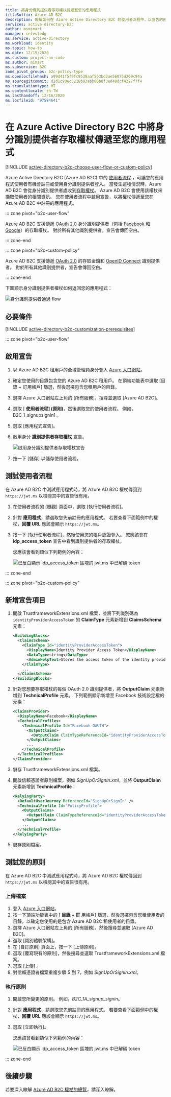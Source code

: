 ```yaml
---
title: 將身分識別提供者存取權杖傳遞至您的應用程式
titleSuffix: Azure AD B2C
description: 瞭解如何在 Azure Active Directory B2C 的使用者流程中，以宣告的形式傳遞 OAuth 2.0 身分識別提供者的存取權杖。
services: active-directory-b2c
author: msmimart
manager: celestedg
ms.service: active-directory
ms.workload: identity
ms.topic: how-to
ms.date: 12/15/2020
ms.custom: project-no-code
ms.author: mimart
ms.subservice: B2C
zone_pivot_groups: b2c-policy-type
ms.openlocfilehash: a99d41f5f9fc9538aaf563bd3ae56075d269c94a
ms.sourcegitcommit: d2d1c90ec5218b93abb80b8f3ed49dcf4327f7f4
ms.translationtype: MT
ms.contentlocale: zh-TW
ms.lasthandoff: 12/16/2020
ms.locfileid: "97584641"
---
```

# <a name="pass-an-identity-provider-access-token-to-your-application-in-azure-active-directory-b2c"></a>在 Azure Active Directory B2C 中將身分識別提供者存取權杖傳遞至您的應用程式

[!INCLUDE [active-directory-b2c-choose-user-flow-or-custom-policy](../../includes/active-directory-b2c-choose-user-flow-or-custom-policy.md)]

Azure Active Directory B2C (Azure AD B2C) 中的 [使用者流程](user-flow-overview.md) ，可讓您的應用程式使用者有機會註冊或使用身分識別提供者登入。 當發生這種情況時，Azure AD B2C 會從身分識別提供者處收到[存取權杖](tokens-overview.md)。 Azure AD B2C 會使用該權杖來擷取使用者的相關資訊。 您在使用者流程中啟用宣告，以將權杖傳遞至您在 Azure AD B2C 中註冊的應用程式。

::: zone pivot="b2c-user-flow"

Azure AD B2C 支援傳遞 [OAuth 2.0](add-identity-provider.md) 身分識別提供者（包括 [Facebook](identity-provider-facebook.md) 和 [Google](identity-provider-google.md)）的存取權杖。 對於所有其他識別提供者，宣告會傳回空白。

::: zone-end

::: zone pivot="b2c-custom-policy"

Azure AD B2C 支援傳遞 [OAuth 2.0](authorization-code-flow.md) 的存取金鑰和 [OpenID Connect](openid-connect.md) 識別提供者。 對於所有其他識別提供者，宣告會傳回空白。

::: zone-end

下圖顯示身分識別提供者權杖如何返回您的應用程式： 

![身分識別提供者通過 flow](./media/idp-pass-through-user-flow/identity-provider-pass-through-flow.png)

## <a name="prerequisites"></a>必要條件

[!INCLUDE [active-directory-b2c-customization-prerequisites](../../includes/active-directory-b2c-customization-prerequisites.md)]

::: zone pivot="b2c-user-flow"

## <a name="enable-the-claim"></a>啟用宣告

1. 以 Azure AD B2C 租用戶的全域管理員身分登入 [Azure 入口網站](https://portal.azure.com/)。
2. 確定您使用的目錄包含您的 Azure AD B2C 租用戶。 在頂端功能表中選取 [目錄 + 訂用帳戶] 篩選，然後選擇包含您租用戶的目錄。
3. 選擇 Azure 入口網站左上角的 [所有服務]，搜尋並選取 [Azure AD B2C]。
4. 選取 [ **使用者流程] (原則)**，然後選取您的使用者流程。 例如，B2C_1_signupsignin1  。
5. 選取 [應用程式宣告]。
6. 啟用身分 **識別提供者存取權杖** 宣告。

    ![啟用身分識別提供者存取權杖宣告](./media/idp-pass-through-user-flow/identity-provider-pass-through-app-claim.png)

7. 按一下 [儲存] 以儲存使用者流程。

## <a name="test-the-user-flow"></a>測試使用者流程

在 Azure AD B2C 中測試應用程式時，將 Azure AD B2C 權杖傳回到 `https://jwt.ms` 以檢閱其中的宣告很有用。

1. 在使用者流程的 [概觀] 頁面中，選取 [執行使用者流程]。
2. 針對 **應用程式**，請選取您先前註冊的應用程式。 若要查看下面範例中的權杖，**回覆 URL** 應該會顯示 `https://jwt.ms`。
3. 按一下 [執行使用者流程]，然後使用您的帳戶認證登入。 您應該會在 **idp_access_token** 宣告中看到識別提供者的存取權杖。

    您應該會看到類似下列範例的內容：

    ![已反白顯示 idp_access_token 區塊的 jwt.ms 中已解碼 token](./media/idp-pass-through-user-flow/identity-provider-pass-through-token.png)

::: zone-end

::: zone pivot="b2c-custom-policy"

## <a name="add-the-claim-elements"></a>新增宣告項目

1. 開啟 TrustframeworkExtensions.xml 檔案，並將下列識別碼為 `identityProviderAccessToken` 的 **ClaimType** 元素新增到 **ClaimsSchema** 元素：

    ```xml
    <BuildingBlocks>
      <ClaimsSchema>
        <ClaimType Id="identityProviderAccessToken">
          <DisplayName>Identity Provider Access Token</DisplayName>
          <DataType>string</DataType>
          <AdminHelpText>Stores the access token of the identity provider.</AdminHelpText>
        </ClaimType>
        ...
      </ClaimsSchema>
    </BuildingBlocks>
    ```

2. 針對您想要存取權杖的每個 OAuth 2.0 識別提供者，將 **OutputClaim** 元素新增到 **TechnicalProfile** 元素。 下列範例顯示新增至 Facebook 技術設定檔的元素：

    ```xml
    <ClaimsProvider>
      <DisplayName>Facebook</DisplayName>
      <TechnicalProfiles>
        <TechnicalProfile Id="Facebook-OAUTH">
          <OutputClaims>
            <OutputClaim ClaimTypeReferenceId="identityProviderAccessToken" PartnerClaimType="{oauth2:access_token}" />
          </OutputClaims>
          ...
        </TechnicalProfile>
      </TechnicalProfiles>
    </ClaimsProvider>
    ```

3. 儲存 TrustframeworkExtensions.xml 檔案。
4. 開啟信賴憑證者原則檔案，例如 *SignUpOrSignIn.xml*，並將 **OutputClaim** 元素新增到 **TechnicalProfile**：

    ```xml
    <RelyingParty>
      <DefaultUserJourney ReferenceId="SignUpOrSignIn" />
      <TechnicalProfile Id="PolicyProfile">
        <OutputClaims>
          <OutputClaim ClaimTypeReferenceId="identityProviderAccessToken" PartnerClaimType="idp_access_token"/>
        </OutputClaims>
        ...
      </TechnicalProfile>
    </RelyingParty>
    ```

5. 儲存原則檔案。

## <a name="test-your-policy"></a>測試您的原則

在 Azure AD B2C 中測試應用程式時，將 Azure AD B2C 權杖傳回到 `https://jwt.ms` 以檢閱其中的宣告很有用。

### <a name="upload-the-files"></a>上傳檔案

1. 登入 [Azure 入口網站](https://portal.azure.com/)。
2. 按一下頂端功能表中的 [ **目錄 + 訂** 用帳戶] 篩選，然後選擇包含您租使用者的目錄，以確定您使用的是包含 Azure AD B2C 租使用者的目錄。
3. 選擇 Azure 入口網站左上角的 [所有服務]，然後搜尋並選取 [Azure AD B2C]。
4. 選取 [識別體驗架構]。
5. 在 [自訂原則] 頁面上，按一下 [上傳原則]。
6. 選取 [覆寫現有的原則]，然後搜尋並選取 TrustframeworkExtensions.xml 檔案。
7. 選取 [上傳] 。
8. 對信賴憑證者檔案重複步驟 5 到 7，例如 *SignUpOrSignIn.xml*。

### <a name="run-the-policy"></a>執行原則

1. 開啟您所變更的原則。 例如，*B2C_1A_signup_signin*。
2. 針對 **應用程式**，請選取您先前註冊的應用程式。 若要查看下面範例中的權杖，**回覆 URL** 應該會顯示 `https://jwt.ms`。
3. 選取 [立即執行]。

    您應該會看到類似下列範例的內容：

    ![已反白顯示 idp_access_token 區塊的 jwt.ms 中已解碼 token](./media/idp-pass-through-user-flow/identity-provider-pass-through-token-custom.png)

::: zone-end

## <a name="next-steps"></a>後續步驟

若要深入瞭解 [Azure AD B2C 權杖的總覽](tokens-overview.md)，請深入瞭解。
